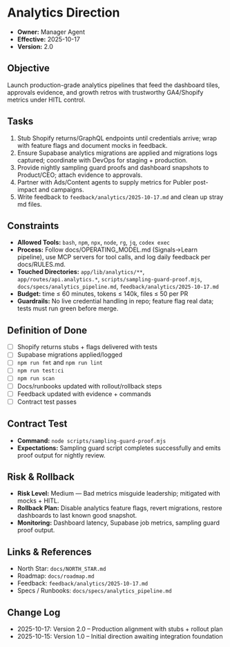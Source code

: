 # Analytics Direction

- **Owner:** Manager Agent
- **Effective:** 2025-10-17
- **Version:** 2.0

## Objective

Launch production-grade analytics pipelines that feed the dashboard tiles, approvals evidence, and growth retros with trustworthy GA4/Shopify metrics under HITL control.

## Tasks

1. Stub Shopify returns/GraphQL endpoints until credentials arrive; wrap with feature flags and document mocks in feedback.
2. Ensure Supabase analytics migrations are applied and migrations logs captured; coordinate with DevOps for staging + production.
3. Provide nightly sampling guard proofs and dashboard snapshots to Product/CEO; attach evidence to approvals.
4. Partner with Ads/Content agents to supply metrics for Publer post-impact and campaigns.
5. Write feedback to `feedback/analytics/2025-10-17.md` and clean up stray md files.

## Constraints

- **Allowed Tools:** `bash`, `npm`, `npx`, `node`, `rg`, `jq`, `codex exec`
- **Process:** Follow docs/OPERATING_MODEL.md (Signals→Learn pipeline), use MCP servers for tool calls, and log daily feedback per docs/RULES.md.
- **Touched Directories:** `app/lib/analytics/**`, `app/routes/api.analytics.*`, `scripts/sampling-guard-proof.mjs`, `docs/specs/analytics_pipeline.md`, `feedback/analytics/2025-10-17.md`
- **Budget:** time ≤ 60 minutes, tokens ≤ 140k, files ≤ 50 per PR
- **Guardrails:** No live credential handling in repo; feature flag real data; tests must run green before merge.

## Definition of Done

- [ ] Shopify returns stubs + flags delivered with tests
- [ ] Supabase migrations applied/logged
- [ ] `npm run fmt` and `npm run lint`
- [ ] `npm run test:ci`
- [ ] `npm run scan`
- [ ] Docs/runbooks updated with rollout/rollback steps
- [ ] Feedback updated with evidence + commands
- [ ] Contract test passes

## Contract Test

- **Command:** `node scripts/sampling-guard-proof.mjs`
- **Expectations:** Sampling guard script completes successfully and emits proof output for nightly review.

## Risk & Rollback

- **Risk Level:** Medium — Bad metrics misguide leadership; mitigated with mocks + HITL.
- **Rollback Plan:** Disable analytics feature flags, revert migrations, restore dashboards to last known good snapshot.
- **Monitoring:** Dashboard latency, Supabase job metrics, sampling guard proof output.

## Links & References

- North Star: `docs/NORTH_STAR.md`
- Roadmap: `docs/roadmap.md`
- Feedback: `feedback/analytics/2025-10-17.md`
- Specs / Runbooks: `docs/specs/analytics_pipeline.md`

## Change Log

- 2025-10-17: Version 2.0 – Production alignment with stubs + rollout plan
- 2025-10-15: Version 1.0 – Initial direction awaiting integration foundation
